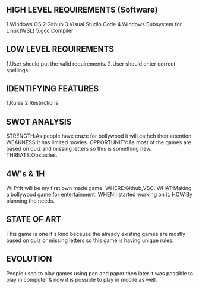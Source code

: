 ## HIGH LEVEL REQUIREMENTS (Software)
1.Windows OS
2.Github
3.Visual Studio Code
4.Windows Subsystem for Linux(WSL)
5.gcc Compiler

## LOW LEVEL REQUIREMENTS
1.User should put the valid requirements.
2.User should enter correct spellings.

## IDENTIFYING FEATURES
1.Rules
2.Restrictions

## SWOT ANALYSIS
STRENGTH:As people have craze for bollywood it will cathch their attention.
WEAKNESS:It has limited movies.
OPPORTUNITY:As most of the games are based on quiz and missing letters so this is something new.
THREATS:Obstacles.

## 4W's & 1H
WHY:It will be my first own made game.
WHERE:Github,VSC.
WHAT:Making a bollywood game for entertainment.
WHEN:I started working on it.
HOW:By planning the needs.

## STATE OF ART
This game is one it's kind because the already existing games are mostly based on quiz or missing letters so this game is having unique rules.

## EVOLUTION
People used to play games using pen and paper then later it was possible to play in computer & now it is possible to play in mobile as well.

